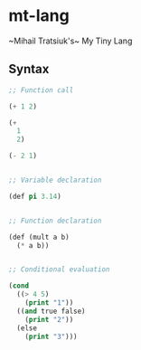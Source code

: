 # mt-lang

~Mihail Tratsiuk's~ My Tiny Lang

## Syntax

```lisp
;; Function call

(+ 1 2)

(+
  1
  2)

(- 2 1)


;; Variable declaration

(def pi 3.14)


;; Function declaration

(def (mult a b)
  (* a b))


;; Conditional evaluation

(cond
  ((> 4 5)
    (print "1"))
  ((and true false)
    (print "2"))
  (else
    (print "3")))
```
